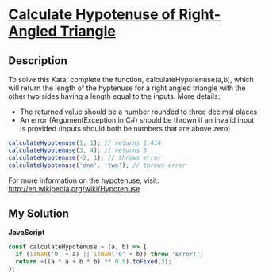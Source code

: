 # [Calculate Hypotenuse of Right-Angled Triangle](https://www.codewars.com/kata/525a3d6b85a9a47fcf00055a)

## Description

To solve this Kata, complete the function, calculateHypotenuse(a,b), which will return the length of the hyptenuse for a right angled triangle with the other two sides having a length equal to the inputs. More details:

- The returned value should be a number rounded to three decimal places
- An error (ArgumentException in C#) should be thrown if an invalid input is provided (inputs should both be numbers that are above zero)

```js
calculateHypotenuse(1, 1); // returns 1.414
calculateHypotenuse(3, 4); // returns 5
calculateHypotenuse(-2, 1); // throws error
calculateHypotenuse('one', 'two'); // throws error
```

For more information on the hypotenuse, visit: http://en.wikipedia.org/wiki/Hypotenuse

## My Solution

**JavaScript**

```js
const calculateHypotenuse = (a, b) => {
  if (isNaN('0' + a) || isNaN('0' + b)) throw 'Error!';
  return +((a * a + b * b) ** 0.5).toFixed(3);
};
```
